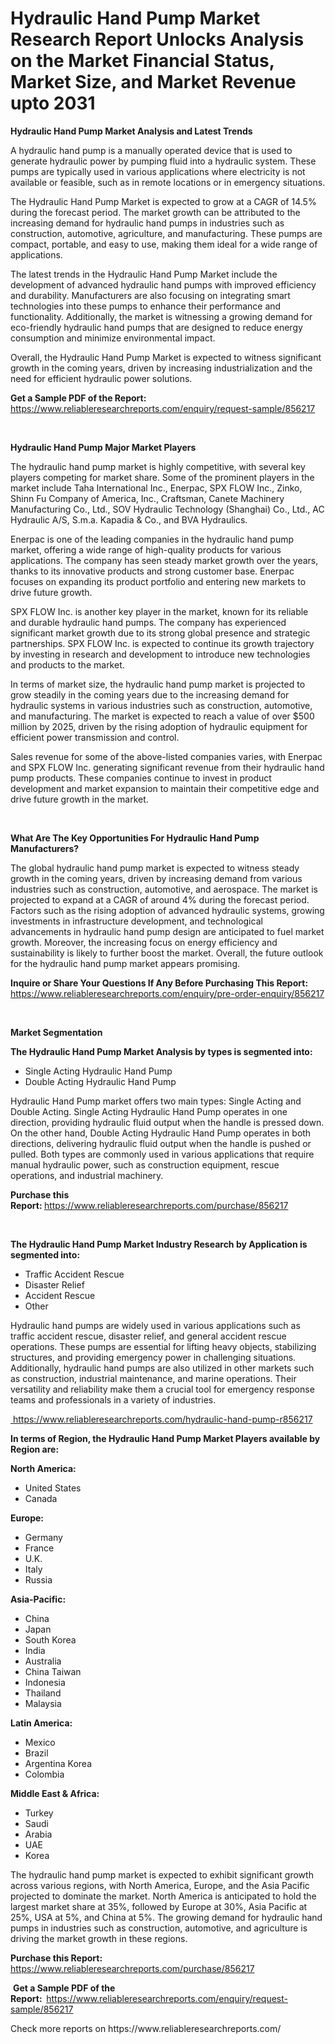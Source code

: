 <p><h1>Hydraulic Hand Pump Market Research Report Unlocks Analysis on the Market Financial Status, Market Size, and Market Revenue upto 2031</h1></p><p><strong>Hydraulic Hand Pump Market Analysis and Latest Trends</strong></p>
<p><p>A hydraulic hand pump is a manually operated device that is used to generate hydraulic power by pumping fluid into a hydraulic system. These pumps are typically used in various applications where electricity is not available or feasible, such as in remote locations or in emergency situations.</p><p>The Hydraulic Hand Pump Market is expected to grow at a CAGR of 14.5% during the forecast period. The market growth can be attributed to the increasing demand for hydraulic hand pumps in industries such as construction, automotive, agriculture, and manufacturing. These pumps are compact, portable, and easy to use, making them ideal for a wide range of applications.</p><p>The latest trends in the Hydraulic Hand Pump Market include the development of advanced hydraulic hand pumps with improved efficiency and durability. Manufacturers are also focusing on integrating smart technologies into these pumps to enhance their performance and functionality. Additionally, the market is witnessing a growing demand for eco-friendly hydraulic hand pumps that are designed to reduce energy consumption and minimize environmental impact.</p><p>Overall, the Hydraulic Hand Pump Market is expected to witness significant growth in the coming years, driven by increasing industrialization and the need for efficient hydraulic power solutions.</p></p>
<p><strong>Get a Sample PDF of the Report:&nbsp;</strong> <a href="https://www.reliableresearchreports.com/enquiry/request-sample/856217">https://www.reliableresearchreports.com/enquiry/request-sample/856217</a></p>
<p>&nbsp;</p>
<p><strong>Hydraulic Hand Pump Major Market Players</strong></p>
<p><p>The hydraulic hand pump market is highly competitive, with several key players competing for market share. Some of the prominent players in the market include Taha International Inc., Enerpac, SPX FLOW Inc., Zinko, Shinn Fu Company of America, Inc., Craftsman, Canete Machinery Manufacturing Co., Ltd., SOV Hydraulic Technology (Shanghai) Co., Ltd., AC Hydraulic A/S, S.m.a. Kapadia & Co., and BVA Hydraulics.</p><p>Enerpac is one of the leading companies in the hydraulic hand pump market, offering a wide range of high-quality products for various applications. The company has seen steady market growth over the years, thanks to its innovative products and strong customer base. Enerpac focuses on expanding its product portfolio and entering new markets to drive future growth.</p><p>SPX FLOW Inc. is another key player in the market, known for its reliable and durable hydraulic hand pumps. The company has experienced significant market growth due to its strong global presence and strategic partnerships. SPX FLOW Inc. is expected to continue its growth trajectory by investing in research and development to introduce new technologies and products to the market.</p><p>In terms of market size, the hydraulic hand pump market is projected to grow steadily in the coming years due to the increasing demand for hydraulic systems in various industries such as construction, automotive, and manufacturing. The market is expected to reach a value of over $500 million by 2025, driven by the rising adoption of hydraulic equipment for efficient power transmission and control.</p><p>Sales revenue for some of the above-listed companies varies, with Enerpac and SPX FLOW Inc. generating significant revenue from their hydraulic hand pump products. These companies continue to invest in product development and market expansion to maintain their competitive edge and drive future growth in the market.</p></p>
<p>&nbsp;</p>
<p><strong>What Are The Key Opportunities For Hydraulic Hand Pump Manufacturers?</strong></p>
<p><p>The global hydraulic hand pump market is expected to witness steady growth in the coming years, driven by increasing demand from various industries such as construction, automotive, and aerospace. The market is projected to expand at a CAGR of around 4% during the forecast period. Factors such as the rising adoption of advanced hydraulic systems, growing investments in infrastructure development, and technological advancements in hydraulic hand pump design are anticipated to fuel market growth. Moreover, the increasing focus on energy efficiency and sustainability is likely to further boost the market. Overall, the future outlook for the hydraulic hand pump market appears promising.</p></p>
<p><strong>Inquire or Share Your Questions If Any Before Purchasing This Report:</strong> <a href="https://www.reliableresearchreports.com/enquiry/pre-order-enquiry/856217">https://www.reliableresearchreports.com/enquiry/pre-order-enquiry/856217</a></p>
<p>&nbsp;</p>
<p><strong>Market Segmentation</strong></p>
<p><strong>The Hydraulic Hand Pump Market Analysis by types is segmented into:</strong></p>
<p><ul><li>Single Acting Hydraulic Hand Pump</li><li>Double Acting Hydraulic Hand Pump</li></ul></p>
<p><p>Hydraulic Hand Pump market offers two main types: Single Acting and Double Acting. Single Acting Hydraulic Hand Pump operates in one direction, providing hydraulic fluid output when the handle is pressed down. On the other hand, Double Acting Hydraulic Hand Pump operates in both directions, delivering hydraulic fluid output when the handle is pushed or pulled. Both types are commonly used in various applications that require manual hydraulic power, such as construction equipment, rescue operations, and industrial machinery.</p></p>
<p><strong>Purchase this Report:&nbsp;</strong><a href="https://www.reliableresearchreports.com/purchase/856217">https://www.reliableresearchreports.com/purchase/856217</a></p>
<p>&nbsp;</p>
<p><strong>The Hydraulic Hand Pump Market Industry Research by Application is segmented into:</strong></p>
<p><ul><li>Traffic Accident Rescue</li><li>Disaster Relief</li><li>Accident Rescue</li><li>Other</li></ul></p>
<p><p>Hydraulic hand pumps are widely used in various applications such as traffic accident rescue, disaster relief, and general accident rescue operations. These pumps are essential for lifting heavy objects, stabilizing structures, and providing emergency power in challenging situations. Additionally, hydraulic hand pumps are also utilized in other markets such as construction, industrial maintenance, and marine operations. Their versatility and reliability make them a crucial tool for emergency response teams and professionals in a variety of industries.</p></p>
<p><a href="https://www.reliableresearchreports.com/hydraulic-hand-pump-r856217">&nbsp;https://www.reliableresearchreports.com/hydraulic-hand-pump-r856217</a></p>
<p><strong>In terms of Region, the Hydraulic Hand Pump Market Players available by Region are:</strong></p>
<p>
    <p> <strong> North America: </strong>
        <ul>
            <li>United States</li>
            <li>Canada</li>
        </ul>
        </p> 
    <p> <strong> Europe: </strong>
        <ul>
            <li>Germany</li>
            <li>France</li>
            <li>U.K.</li>
            <li>Italy</li>
            <li>Russia</li>
        </ul>
        </p> 
    <p> <strong> Asia-Pacific: </strong>
        <ul>
            <li>China</li>
            <li>Japan</li>
            <li>South Korea</li>
            <li>India</li>
            <li>Australia</li>
            <li>China Taiwan</li>
            <li>Indonesia</li>
            <li>Thailand</li>
            <li>Malaysia</li>
        </ul>
        </p> 
    <p> <strong> Latin America: </strong>
        <ul>
            <li>Mexico</li>
            <li>Brazil</li>
            <li>Argentina Korea</li>
            <li>Colombia</li>
        </ul>
        </p> 
    <p> <strong> Middle East & Africa: </strong>
        <ul>
            <li>Turkey</li>
            <li>Saudi</li>
            <li>Arabia</li>
            <li>UAE</li>
            <li>Korea</li>
        </ul>
    </p>
    </p>
<p><p>The hydraulic hand pump market is expected to exhibit significant growth across various regions, with North America, Europe, and the Asia Pacific projected to dominate the market. North America is anticipated to hold the largest market share at 35%, followed by Europe at 30%, Asia Pacific at 25%, USA at 5%, and China at 5%. The growing demand for hydraulic hand pumps in industries such as construction, automotive, and agriculture is driving the market growth in these regions.</p></p>
<p><strong>Purchase this Report: </strong><a href="https://www.reliableresearchreports.com/purchase/856217">https://www.reliableresearchreports.com/purchase/856217</a></p>
<p>&nbsp;<strong>Get a Sample PDF of the Report:&nbsp;&nbsp;</strong><a href="https://www.reliableresearchreports.com/enquiry/request-sample/856217">https://www.reliableresearchreports.com/enquiry/request-sample/856217</a></p>
<p><strong></strong></p>
<p>Check more reports on https://www.reliableresearchreports.com/</p>